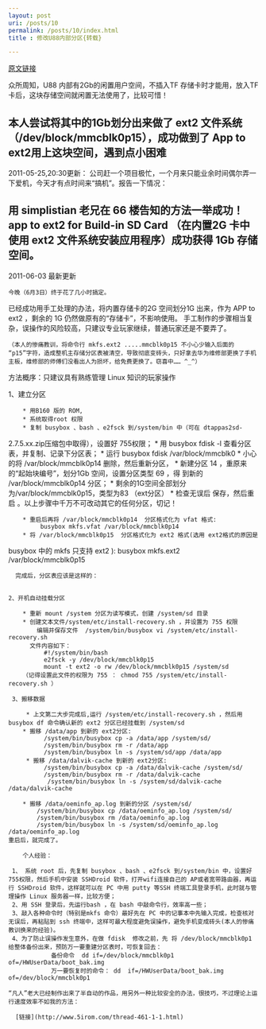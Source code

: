 ```yaml
---
layout: post
uri: /posts/10
permalink: /posts/10/index.html
title : 修改U88内部分区{转载}

---
```

[原文链接](http://bbs.hiapk.com/thread-1273024-1-1.html)

众所周知，U88 内部有2Gb的闲置用户空间，不插入TF 存储卡时才能用，放入TF卡后，这块存储空间就闲置无法使用了，比较可惜！
 
本人尝试将其中的1Gb划分出来做了 ext2 文件系统 （/dev/block/mmcblk0p15），成功做到了 App to ext2用上这块空间，遇到点小困难
 -----------------------------------
 2011-05-25,20:30更新：
 公司赶一个项目极忙，一个月来只能业余时间偶尔弄一下爱机，今天才有点时间来“搞机”。报告一下情况：
 
用 simplistian 老兄在 66 楼告知的方法一举成功！ app to ext2 for Build-in SD Card （在内置2G 卡中使用 ext2 文件系统安装应用程序）成功获得 1Gb 存储空间。
 -------------------------------------
 2011-06-03 最新更新
 
    今晚（6月3日）终于花了几小时搞定。
 已经成功用手工处理的办法，将内置存储卡的2G 空间划分1G 出来，作为 APP to ext2 ，剩余的 1G 仍然做原有的“存储卡”，不影响使用。
 手工制作的步骤相当复杂，误操作的风险较高，只建议专业玩家继续，普通玩家还是不要弄了。
 
    （本人的惨痛教训，将命令行 mkfs.ext2 .....mmcblk0p15 不小心少输入后面的 “p15”字符，造成整机主存储分区表被清空，导致彻底变砖头，只好拿去华为维修部更换了手机主板，维修部的师傅们没看出人为损坏，给免费更换了。窃喜中…… ^_^）
 
方法概序：只建议具有熟练管理 Linux 知识的玩家操作
 
  1、建立分区
 
        * 用B160 版的 ROM,
        * 系统取得root 权限
        * 复制 busybox 、bash 、e2fsck 到/system/bin 中（可在 dtappas2sd-
 2.7.5.xx.zip压缩包中取得），设置好 755权限；
        * 用 busybox fdisk -l 查看分区表，并复制、记录下分区表；
        * 运行 busybox fdisk /var/block/mmcblk0
        * 小心的将 /var/block/mmcblk0p14 删除，然后重新分区，
        * 新建分区 14 ，重原来的“起始块编号”，划分1Gb 空间，设置分区类型 69 ，得
 到新的 /var/block/mmcblk0p14 分区；
        * 剩余的1G空间全部划分为/var/block/mmcblk0p15，类型为83 （ext分区）
        * 检查无误后 保存，然后重启 。以上步骤中千万不可改动其它的任何分区，切记！
        
        * 重启后再将 /var/block/mmcblk0p14  分区格式化为 vfat 格式:
             busybox mkfs.vfat /var/block/mmcblk0p14
        * 将 /var/block/mmcblk0p15  分区格式化为 ext2 格式(选用 ext2格式的原因是
 busybox 中的 mkfs 只支持 ext2 ):
             busybox mkfs.ext2 /var/block/mmcblk0p15
 
      完成后，分区表应该是这样的：
 

    2、开机自动挂载分区
 
        * 重新 mount /system 分区为读写模式，创建 /system/sd 目录
        * 创建文本文件/system/etc/install-recovery.sh ，并设置为 755 权限
            编辑并保存文件  /system/bin/busybox vi /system/etc/install-recovery.sh
          文件内容如下：
              #!/system/bin/bash
              e2fsck -y /dev/block/mmcblk0p15
              mount -t ext2 -o rw /dev/block/mmcblk0p15 /system/sd
        （记得设置此文件的权限为 755 ： chmod 755 /system/etc/install-recovery.sh ）
 
     3、搬移数据
         
         * 上文第二大步完成后,运行 /system/etc/install-recovery.sh ，然后用 busybox df 命令确认新的 ext2 分区已经挂载到 /system/sd 
        * 搬移 /data/app 到新的 ext2分区:
              /system/bin/busybox cp -a /data/app /system/sd/
              /system/bin/busybox rm -r /data/app
              /system/bin/busybox ln -s /system/sd/app /data/app
         * 搬移 /data/dalvik-cache 到新的 ext2分区:
              /system/bin/busybox cp -a /data/dalvik-cache /system/sd/
              /system/bin/busybox rm -r /data/dalvik-cache
               /system/bin/busybox ln -s /system/sd/dalvik-cache /data/dalvik-cache
   
        * 搬移 /data/oeminfo_ap.log 到新的分区 /system/sd/
            /system/bin/busybox cp /data/oeminfo_ap.log /system/sd/
            /system/bin/busybox rm /data/oeminfo_ap.log
            /system/bin/busybox ln -s /system/sd/oeminfo_ap.log /data/oeminfo_ap.log
    重启后，就完成了。
 
        个人经验：
 
     1、 系统 root 后，先复制 busybox 、bash 、e2fsck 到/system/bin 中，设置好 755权限，然后手机中安装 SSHDroid 软件，打开wifi连接自己的 AP或者宽带路由器，再运行 SSHDroid 软件，这样就可以在 PC 中用 putty 等SSH 终端工具登录手机，此时就与管理操作 Linux 服务器一样，比较方便；
     2、用 SSH 登录后，先运行bash ，在 bash 中敲命令行，效率高一些；
     3、敲入各种命令时（特别是mkfs 命令）最好先在 PC 中的记事本中先输入完成，检查核对无误后，再粘贴到 ssh 终端中，这样可最大程度避免误操作，避免手机变成砖头(本人的惨痛教训换来的经验)。
     4、为了防止误操作发生意外，在做 fdisk  修改之前，先 将 /dev/block/mmcblk0p1 给整体备份出来，预防万一要重建分区表时，可恢复回去：
                备份命令  dd if=/dev/block/mmcblk0p1  of=/HWUserData/boot_bak.img
                万一要恢复时的命令： dd  if=/HWUserData/boot_bak.img of=/dev/block/mmcblk0p1
 
    “凡人”老大已经制作出来了半自动的作品，用另外一种比较安全的办法，很技巧，不过理论上运行速度效率不如我的方法：
             
      [链接](http://www.5irom.com/thread-461-1-1.html)

